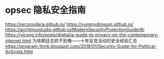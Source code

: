 # opsec 隐私安全指南

https://reconsidera.github.io/
https://yummydimsum.github.io/
https://archlinuxstudio.github.io/ModernSecurityProtectionGuide/#/
https://yicong.info/posts/digital/a-guide-to-privacy-on-the-contemporary-internet.html
为啥朝廷总抓不到俺——十年反党活动的安全经验汇总 https://program-think.blogspot.com/2019/01/Security-Guide-for-Political-Activists.html
